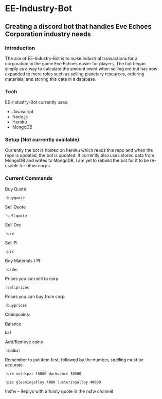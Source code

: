 # EE-Industry-Bot
## Creating a discord bot that handles Eve Echoes Corporation industry needs

### Introduction

The aim of EE-Industry-Bot is to make industrial transactions for a corporation in the game Eve Echoes easier for players.
The bot began simply as a way to calculate the amount owed when selling ore but has now expanded to more roles such as selling planetary resources, ordering materials, and storing this data in a database.

### Tech

EE-Industry-Bot currently uses:

* Javascript
* Node.js
* Heroku
* MongoDB

### Setup (Not currently available)

Currently the bot is hosted on heroku which reads this repo and when the repo is updated, the bot is updated. 
It currently also uses stored data from MongoDB and writes to MongoDB. 
I am yet to rebuild the bot for it to be re-usable for other corps.

### Current Commands

Buy Quote

```!buyquote```

Sell Quote

```!sellquote```

Sell Ore

```!ore```

Sell PI

```!pis```

Buy Materials / PI

```!order```

Prices you can sell to corp

```!sellprices```

Prices you can buy from corp

```!buyprices```


Chimpcoins:

Balance

```bal```

Add/Remove coins

```!addbal```


Remember to put item first, followed by the number, spelling must be accurate.

```!ore veldspar 10000 darkochre 30000```

```!pis gleamingalloy 4000 lusteringalloy 40000```


!nsfw - Replys with a funny quote in the nsfw channel
  

  
  
